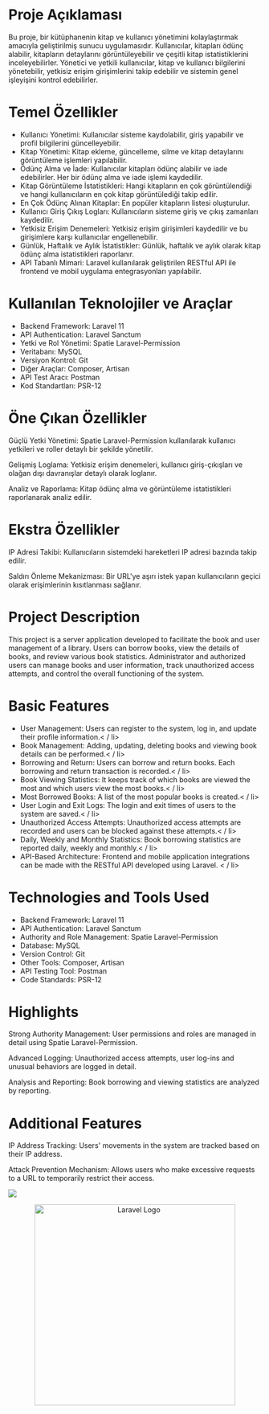 <h1>Proje Açıklaması</h1> 
<p>Bu proje, bir kütüphanenin kitap ve kullanıcı yönetimini kolaylaştırmak amacıyla geliştirilmiş sunucu uygulamasıdır. Kullanıcılar, kitapları ödünç alabilir, kitapların detaylarını görüntüleyebilir ve çeşitli kitap istatistiklerini inceleyebilirler. Yönetici ve yetkili kullanıcılar, kitap ve kullanıcı bilgilerini yönetebilir, yetkisiz erişim girişimlerini takip edebilir ve sistemin genel işleyişini kontrol edebilirler.</p> 

<h1>Temel Özellikler</h1> 
<ul>
    <li>Kullanıcı Yönetimi: Kullanıcılar sisteme kaydolabilir, giriş yapabilir ve profil bilgilerini güncelleyebilir.</li>
    <li>Kitap Yönetimi: Kitap ekleme, güncelleme, silme ve kitap detaylarını görüntüleme işlemleri yapılabilir.</li>
    <li>Ödünç Alma ve İade: Kullanıcılar kitapları ödünç alabilir ve iade edebilirler. Her bir ödünç alma ve iade işlemi kaydedilir.</li>
    <li>Kitap Görüntüleme İstatistikleri: Hangi kitapların en çok görüntülendiği ve hangi kullanıcıların en çok kitap görüntülediği takip edilir.</li>
    <li>En Çok Ödünç Alınan Kitaplar: En popüler kitapların listesi oluşturulur.</li>
    <li>Kullanıcı Giriş Çıkış Logları: Kullanıcıların sisteme giriş ve çıkış zamanları kaydedilir.</li>
    <li>Yetkisiz Erişim Denemeleri: Yetkisiz erişim girişimleri kaydedilir ve bu girişimlere karşı kullanıcılar engellenebilir.</li>
    <li>Günlük, Haftalık ve Aylık İstatistikler: Günlük, haftalık ve aylık olarak kitap ödünç alma istatistikleri raporlanır.</li>
    <li>API Tabanlı Mimari: Laravel kullanılarak geliştirilen RESTful API ile frontend ve mobil uygulama entegrasyonları yapılabilir.
</li>
</ul>

<h1>Kullanılan Teknolojiler ve Araçlar</h1> 
<ul>
    <li>Backend Framework: Laravel 11</li>
    <li>API Authentication: Laravel Sanctum</li>
    <li>Yetki ve Rol Yönetimi: Spatie Laravel-Permission</li>
    <li>Veritabanı: MySQL</li>
    <li>Versiyon Kontrol: Git</li>
    <li>Diğer Araçlar: Composer, Artisan</li>
    <li>API Test Aracı: Postman</li>
    <li>Kod Standartları: PSR-12</li>
    
</ul>

<h1>Öne Çıkan Özellikler</h1>
<p>Güçlü Yetki Yönetimi: Spatie Laravel-Permission kullanılarak kullanıcı yetkileri ve roller detaylı bir şekilde yönetilir.</p>
<p>Gelişmiş Loglama: Yetkisiz erişim denemeleri, kullanıcı giriş-çıkışları ve olağan dışı davranışlar detaylı olarak loglanır.</p>
<p>Analiz ve Raporlama: Kitap ödünç alma ve görüntüleme istatistikleri raporlanarak analiz edilir.</p>

<h1>Ekstra Özellikler</h1>
<p>IP Adresi Takibi: Kullanıcıların sistemdeki hareketleri IP adresi bazında takip edilir.</p>
<p>Saldırı Önleme Mekanizması: Bir URL'ye aşırı istek yapan kullanıcıların geçici olarak erişimlerinin kısıtlanması sağlanır.</p>

<h1>Project Description</h1> 
<p>This project is a server application developed to facilitate the book and user management of a library. Users can borrow books, view the details of books, and review various book statistics. Administrator and authorized users can manage books and user information, track unauthorized access attempts, and control the overall functioning of the system.</p> 

<h1>Basic Features</h1> 
<ul>
    <li>User Management: Users can register to the system, log in, and update their profile information.< / li>
    <li>Book Management: Adding, updating, deleting books and viewing book details can be performed.< / li>
    <li>Borrowing and Return: Users can borrow and return books. Each borrowing and return transaction is recorded.< / li>
    <li>Book Viewing Statistics: It keeps track of which books are viewed the most and which users view the most books.< / li>
    <li>Most Borrowed Books: A list of the most popular books is created.< / li>
    <li>User Login and Exit Logs: The login and exit times of users to the system are saved.< / li>
    <li>Unauthorized Access Attempts: Unauthorized access attempts are recorded and users can be blocked against these attempts.< / li>
    <li>Daily, Weekly and Monthly Statistics: Book borrowing statistics are reported daily, weekly and monthly.< / li>
    <li>API-Based Architecture: Frontend and mobile application integrations can be made with the RESTful API developed using Laravel.
< / li>
</ul>

<h1>Technologies and Tools Used</h1> 
<ul>
    <li>Backend Framework: Laravel 11</li>
    <li>API Authentication: Laravel Sanctum</li>
    <li>Authority and Role Management: Spatie Laravel-Permission</li>
    <li>Database: MySQL</li>
    <li>Version Control: Git</li>
    <li>Other Tools: Composer, Artisan</li>
    <li>API Testing Tool: Postman</li>
    <li>Code Standards: PSR-12</li>
    
</ul>

<h1>Highlights</h1>
<p>Strong Authority Management: User permissions and roles are managed in detail using Spatie Laravel-Permission.</p>
<p>Advanced Logging: Unauthorized access attempts, user log-ins and unusual behaviors are logged in detail.</p>
<p>Analysis and Reporting: Book borrowing and viewing statistics are analyzed by reporting.</p>

<h1>Additional Features</h1>
<p>IP Address Tracking: Users' movements in the system are tracked based on their IP address.</p>
<p>Attack Prevention Mechanism: Allows users who make excessive requests to a URL to temporarily restrict their access.</p>

<img src="https://github.com/user-attachments/assets/458fe9eb-eca9-467e-89a0-806d6c83790b" >

<p align="center"><a href="https://laravel.com" target="_blank"><img src="https://raw.githubusercontent.com/laravel/art/master/logo-lockup/5%20SVG/2%20CMYK/1%20Full%20Color/laravel-logolockup-cmyk-red.svg" width="400" alt="Laravel Logo"></a></p>

